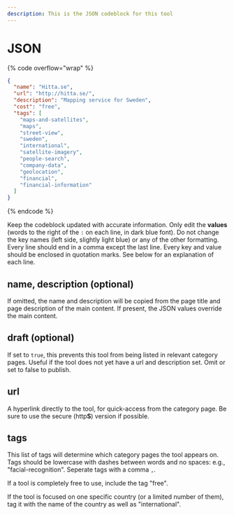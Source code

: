 ```yaml
---
description: This is the JSON codeblock for this tool
---
```


# JSON

{% code overflow="wrap" %}
```json
{
  "name": "Hitta.se",
  "url": "http://hitta.se/",
  "description": "Mapping service for Sweden",
  "cost": "free",
  "tags": [
    "maps-and-satellites",
    "maps",
    "street-view",
    "sweden",
    "international",
    "satellite-imagery",
    "people-search",
    "company-data",
    "geolocation",
    "financial",
    "financial-information"
  ]
}
```
{% endcode %}

Keep the codeblock updated with accurate information. Only edit the **values** (words to the right of the `:` on each line, in dark blue font). Do not change the key names (left side, slightly light blue) or any of the other formatting. Every line should end in a comma except the last line. Every key and value should be enclosed in quotation marks. See below for an explanation of each line.&#x20;

## name, description (optional)

If omitted, the name and description will be copied from the page title and page description of the main content. If present, the JSON values override the main content.

## draft (optional)

If set to `true`, this prevents this tool from being listed in relevant category pages. Useful if the tool does not yet have a url and description set. Omit or set to false to publish.

## url

A hyperlink directly to the tool, for quick-access from the category page. Be sure to use the secure (http**S**) version if possible.

## tags

This list of tags will determine which category pages the tool appears on. Tags should be lowercase with dashes between words and no spaces: e.g., "facial-recognition". Seperate tags with a comma `,`.

If a tool is completely free to use, include the tag "free".

If the tool is focused on one specific country (or a limited number of them), tag it with the name of the country as well as "international".

